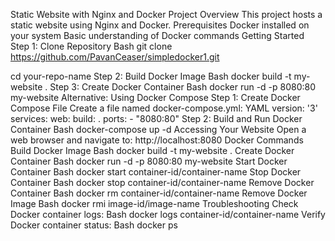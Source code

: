 
Static Website with Nginx and Docker
Project Overview
This project hosts a static website using Nginx and Docker.
Prerequisites
Docker installed on your system
Basic understanding of Docker commands
Getting Started
Step 1: Clone Repository
Bash
git clone https://github.com/PavanCeaser/simpledocker1.git                    
  
cd your-repo-name
Step 2: Build Docker Image
Bash
docker build -t my-website .
Step 3: Create Docker Container
Bash
docker run -d -p 8080:80 my-website
Alternative: Using Docker Compose
Step 1: Create Docker Compose File
Create a file named docker-compose.yml:
YAML
version: '3'
services:
  web:
    build: .
    ports:
      - "8080:80"
Step 2: Build and Run Docker Container
Bash
docker-compose up -d
Accessing Your Website
Open a web browser and navigate to:
http://localhost:8080
Docker Commands
Build Docker Image
Bash
docker build -t my-website .
Create Docker Container
Bash
docker run -d -p 8080:80 my-website
Start Docker Container
Bash
docker start container-id/container-name
Stop Docker Container
Bash
docker stop container-id/container-name
Remove Docker Container
Bash
docker rm container-id/container-name
Remove Docker Image
Bash
docker rmi image-id/image-name
Troubleshooting
Check Docker container logs:
Bash
docker logs container-id/container-name
Verify Docker container status:
Bash
docker ps
